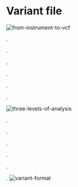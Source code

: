 # Variant file

![from-instrument-to-vcf](http://blog.cloudera.com/wp-content/uploads/2016/04/diagram_Eng_blog_GATK.png)

.

.

.

.

.

.

![three-levels-of-analysis](http://blog.cloudera.com/wp-content/uploads/2017/04/Pipeline.png)

.

.

.

.

.

.
![variant-format](https://bioinf.comav.upv.es/courses/sequence_analysis/_images/vcf_format.png)
